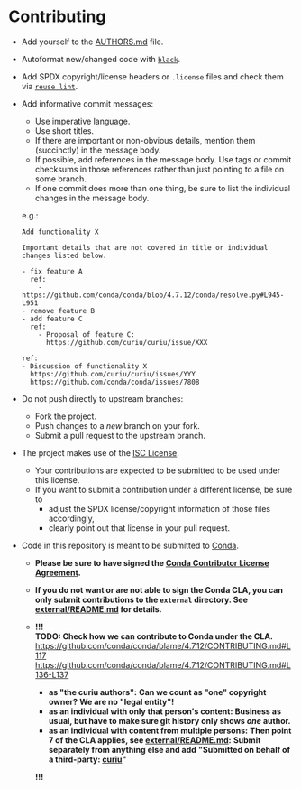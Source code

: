 <!--
SPDX-FileCopyrightText: 2019 The curiu authors

SPDX-License-Identifier: LicenseRef-ISC-curiu
-->

# Contributing

- Add yourself to the [AUTHORS.md](AUTHORS.md) file.
- Autoformat new/changed code with [`black`](https://github.com/psf/black).
- Add SPDX copyright/license headers or `.license` files and check them via [`reuse lint`](https://github.com/fsfe/reuse-tool/tree/v0.5.0#usage).
- Add informative commit messages:
  - Use imperative language.
  - Use short titles.
  - If there are important or non-obvious details, mention them (succinctly) in the message
    body.
  - If possible, add references in the message body.
    Use tags or commit checksums in those references rather than just pointing to a file on some
    branch.
  - If one commit does more than one thing, be sure to list the individual changes in the
    message body.

  e.g.:
  ```
  Add functionality X

  Important details that are not covered in title or individual changes listed below.

  - fix feature A
    ref:
      - https://github.com/conda/conda/blob/4.7.12/conda/resolve.py#L945-L951
  - remove feature B
  - add feature C
    ref:
      - Proposal of feature C:
        https://github.com/curiu/curiu/issue/XXX

  ref:
  - Discussion of functionality X
    https://github.com/curiu/curiu/issues/YYY
    https://github.com/conda/conda/issues/7808
  ```
- Do not push directly to upstream branches:
  - Fork the project.
  - Push changes to a *new* branch on your fork.
  - Submit a pull request to the upstream branch.

- The project makes use of the [ISC License](LICENSES/LicenseRef-ISC-curiu.txt).
  - Your contributions are expected to be submitted to be used under this license.
  - If you want to submit a contribution under a different license, be sure to
    - adjust the SPDX license/copyright information of those files accordingly,
    - clearly point out that license in your pull request.

- Code in this repository is meant to be submitted to [Conda](https://github.com/conda).
  - **Please be sure to have signed the [Conda Contributor License Agreement](https://conda.io/en/latest/contributing.html#conda-contributor-license-agreement).**
  - **If you do not want or are not able to sign the Conda CLA, you can only submit contributions
    to the `external` directory. See [external/README.md](external/README.md) for details.**
  - **!!!**<br />
    **TODO: Check how we can contribute to Conda under the CLA.**
    https://github.com/conda/conda/blame/4.7.12/CONTRIBUTING.md#L117
    https://github.com/conda/conda/blame/4.7.12/CONTRIBUTING.md#L136-L137
    - **as "the curiu authors":**
      **Can we count as "one" copyright owner?**
      **We are no "legal entity"!**
    - **as an individual with only that person's content:**
      **Business as usual, but have to make sure git history only shows *one* author.**
    - **as an individual with content from multiple persons:**
      **Then point 7 of the CLA applies, see [external/README.md](external/README.md):**
      **Submit separately from anything else and add**
      **"Submitted on behalf of a third-party: [curiu](https://github.com/curiu/curiu/blob/<sha>/AUTHORS.md)"**

    **!!!**
